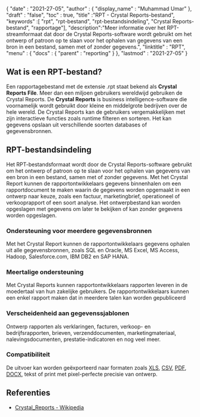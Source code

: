 {
  "date" : "2021-27-05",
  "author" : {
    "display_name" : "Muhammad Umar"
},
  "draft" : "false",
  "toc" : true,
  "title" :"RPT - Crystal Reports-bestand",
  "keywords" :[ "rpt", "rpt-bestand", "rpt-bestandsindeling", "Crystal Reports-bestand", "rapportage"],
  "description":"Meer informatie over het RPT-streamformaat dat door de Crystal Reports-software wordt gebruikt om het ontwerp of patroon op te slaan voor het ophalen van gegevens van een bron in een bestand, samen met of zonder gegevens.",
  "linktitle" : "RPT",
  "menu" : {
    "docs" : {
      "parent" : "reporting"
}
},
  "lastmod" : "2021-27-05"
}

## Wat is een RPT-bestand? ##
Een rapportagebestand met de extensie .rpt staat bekend als **Crystal Reports File**. Meer dan een miljoen gebruikers wereldwijd gebruiken de Crystal Reports. De **Crystal Reports** is business intelligence-software die voornamelijk wordt gebruikt door kleine en middelgrote bedrijven over de hele wereld. De Crystal Reports kan de gebruikers vergemakkelijken met zijn interactieve functies zoals runtime filteren en sorteren. Het kan gegevens opslaan uit verschillende soorten databases of gegevensbronnen.

## RPT-bestandsindeling

Het RPT-bestandsformaat wordt door de Crystal Reports-software gebruikt om het ontwerp of patroon op te slaan voor het ophalen van gegevens van een bron in een bestand, samen met of zonder gegevens. Met het Crystal Report kunnen de rapportontwikkelaars gegevens binnenhalen om een rapportdocument te maken waarin de gegevens worden opgemaakt in een ontwerp naar keuze, zoals een factuur, marketingbrief, operationeel of verkooprapport of een soort analyse. Het ontwerpbestand kan worden opgeslagen met gegevens om later te bekijken of kan zonder gegevens worden opgeslagen.

### Ondersteuning voor meerdere gegevensbronnen
Met het Crystal Report kunnen de rapportontwikkelaars gegevens ophalen uit alle gegevensbronnen, zoals SQL en Oracle, MS Excel, MS Access, Hadoop, Salesforce.com, IBM DB2 en SAP HANA.

### Meertalige ondersteuning
Met Crystal Reports kunnen rapportontwikkelaars rapporten leveren in de moedertaal van hun zakelijke gebruikers. De rapportontwikkelaars kunnen een enkel rapport maken dat in meerdere talen kan worden gepubliceerd

### Verscheidenheid aan gegevenssjablonen
Ontwerp rapporten als verklaringen, facturen, verkoop- en bedrijfsrapporten, brieven, verzenddocumenten, marketingmateriaal, nalevingsdocumenten, prestatie-indicatoren en nog veel meer.

### Compatibiliteit
De uitvoer kan worden geëxporteerd naar formaten zoals [XLS](/nl/spreadsheet/xlsx/), [CSV](/nl/spreadsheet/csv/), [PDF](/nl/pdf/), [DOCX](/nl/word-processing/docx/), tekst of print met pixel-perfecte precisie van ontwerp.




## Referenties ##

- [Crystal_Reports - Wikipedia](https://en.wikipedia.org/wiki/Crystal_Reports)

